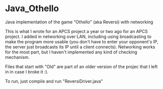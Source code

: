 # Java_Othello
Java implementation of the game "Othello" (aka Reversi) with networking

This is what I wrote for an APCS project a year or two ago for an APCS project. I added in networking over LAN, including using broadcasting to make the program more usable (you don't have to enter your opponent's IP, the server just broadcasts its IP until a client connects). Networking works for the most part, but I haven't implemented any kind of checking mechanism.

Files that start with "Old" are part of an older version of the projec that I left in in case I broke it :).

To run, just compile and run "ReversiDriver.java"
